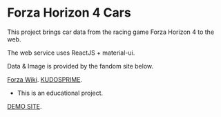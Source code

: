 # Forza Horizon 4 Cars

This project brings car data from the racing game Forza Horizon 4 to the web.

The web service uses ReactJS + material-ui.

Data & Image is provided by the fandom site below.

[Forza Wiki](https://forza.fandom.com/wiki/Forza_Horizon_4/Cars).
[KUDOSPRIME](https://www.kudosprime.com/fh4/carlist.php).

- This is an educational project.

[DEMO SITE](http://ingu88.dothome.co.kr/#/).
